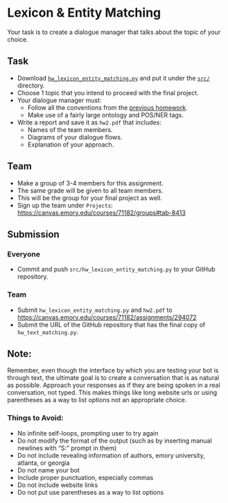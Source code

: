 # Lexicon & Entity Matching

Your task is to create a dialogue manager that talks about the topic of your choice.

## Task

* Download [`hw_lexicon_entity_matching.py`](../src/hw/hw_lexicon_entity_matching.py) and put it under the [`src/`](../src) directory.
* Choose 1 topic that you intend to proceed with the final project.
* Your dialogue manager must: 
    * Follow all the conventions from the [previous homework](hw_text_matching.md). 
    * Make use of a fairly large ontology and POS/NER tags.
* Write a report and save it as `hw2.pdf` that includes:
    * Names of the team members.
    * Diagrams of your dialogue flows.
    * Explanation of your approach.


## Team

* Make a group of 3-4 members for this assignment.
* The same grade will be given to all team members.
* This will be the group for your final project as well.
* Sign up the team under `Projects`: https://canvas.emory.edu/courses/71182/groups#tab-8413

## Submission

### Everyone

* Commit and push `src/hw_lexicon_entity_matching.py` to your GitHub repository.

### Team

* Submit `hw_lexicon_entity_matching.py` and `hw2.pdf` to https://canvas.emory.edu/courses/71182/assignments/294072
* Submit the URL of the GitHub repository that has the final copy of `hw_text_matching.py`. 



## Note:
Remember, even though the interface by which you are testing your bot is through text, the ultimate goal is to create a conversation that is as natural as possible. Approach your responses as if they are being spoken in a real conversation, not typed. This makes things like long website urls or using parentheses as a way to list options not an appropriate choice.

### Things to Avoid:
* No infinite self-loops, prompting user to try again
* Do not modify the format of the output (such as by inserting manual newlines with “S:” prompt in them)
* Do not include revealing information of authors, emory university, atlanta, or georgia
* Do not name your bot
* Include proper punctuation, especially commas
* Do not include website links
* Do not put use parentheses as a way to list options



